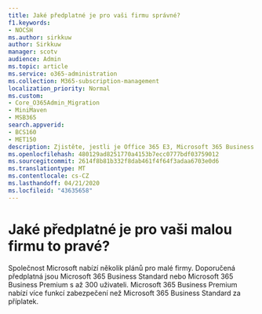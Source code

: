 ```yaml
---
title: Jaké předplatné je pro vaši firmu správné?
f1.keywords:
- NOCSH
ms.author: sirkkuw
author: Sirkkuw
manager: scotv
audience: Admin
ms.topic: article
ms.service: o365-administration
ms.collection: M365-subscription-management
localization_priority: Normal
ms.custom:
- Core_O365Admin_Migration
- MiniMaven
- MSB365
search.appverid:
- BCS160
- MET150
description: Zjistěte, jestli je Office 365 E3, Microsoft 365 Business Standard nebo Microsoft 365 Business Premium pro vaši firmu to pravé.
ms.openlocfilehash: 480129ad8251770a4153b7ecc0777bdf03759012
ms.sourcegitcommit: 2614f8b81b332f8dab461f4f64f3adaa6703e0d6
ms.translationtype: MT
ms.contentlocale: cs-CZ
ms.lasthandoff: 04/21/2020
ms.locfileid: "43635658"
---
```

# <a name="what-subscription-is-right-for-your-small-business"></a>Jaké předplatné je pro vaši malou firmu to pravé?

Společnost Microsoft nabízí několik plánů pro malé firmy. Doporučená předplatná jsou Microsoft 365 Business Standard nebo Microsoft 365 Business Premium s až 300 uživateli. Microsoft 365 Business Premium nabízí více funkcí zabezpečení než Microsoft 365 Business Standard za příplatek.

